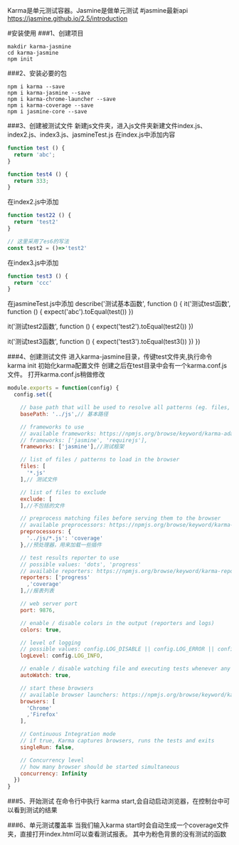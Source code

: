 Karma是单元测试容器。Jasmine是做单元测试
#jasmine最新api
https://jasmine.github.io/2.5/introduction

#安装使用
###1、创建项目
```shell 
makdir karma-jasmine
cd karma-jasmine
npm init
```
###2、安装必要的包
```shell
npm i karma --save
npm i karma-jasmine --save
npm i karma-chrome-launcher --save
npm i karma-coverage --save
npm i jasmine-core --save
```

###3、创建被测试文件
新建js文件夹，进入js文件夹新建文件index.js、index2.js、index3.js、jasmineTest.js
在index.js中添加内容
```javascript
function test () {
  return 'abc';
}

function test4 () {
  return 333;
}
```
在index2.js中添加
```javascript
function test22 () {
  return 'test2'
}

// 这里采用了es6的写法
const test2 = ()=>'test2'
```

在index3.js中添加
```javascript
function test3 () {
  return 'ccc'
}
```
在jasmineTest.js中添加
describe('测试基本函数', function () {
  it('测试test函数', function () {
    expect('abc').toEqual(test())
  })

  it('测试test2函数', function () {
    expect('test2').toEqual(test2())
  })

  it('测试test3函数', function () {
    expect('test3').toEqual(test3())
  })
})

###4、创建测试文件
进入karma-jasmine目录，传键test文件夹,执行命令 karma init 初始化karma配置文件
创建之后在test目录中会有一个karma.conf.js文件。
打开karma.conf.js稍做修改
```javascript
module.exports = function(config) {
  config.set({

    // base path that will be used to resolve all patterns (eg. files, exclude)
    basePath: '../js',// 基本路径

    // frameworks to use
    // available frameworks: https://npmjs.org/browse/keyword/karma-adapter
    // frameworks: ['jasmine', 'requirejs'],
    frameworks: ['jasmine'],//测试框架

    // list of files / patterns to load in the browser
    files: [
      '*.js'
    ],// 测试文件

    // list of files to exclude
    exclude: [
    ],//不包括的文件

    // preprocess matching files before serving them to the browser
    // available preprocessors: https://npmjs.org/browse/keyword/karma-preprocessor
    preprocessors: {
      '../js/*.js': 'coverage'
    },//预处理器，用来加载一些插件

    // test results reporter to use
    // possible values: 'dots', 'progress'
    // available reporters: https://npmjs.org/browse/keyword/karma-reporter
    reporters: ['progress'
      ,'coverage'
    ],//报表列表

    // web server port
    port: 9876,

    // enable / disable colors in the output (reporters and logs)
    colors: true,

    // level of logging
    // possible values: config.LOG_DISABLE || config.LOG_ERROR || config.LOG_WARN || config.LOG_INFO || config.LOG_DEBUG
    logLevel: config.LOG_INFO,

    // enable / disable watching file and executing tests whenever any file changes
    autoWatch: true,

    // start these browsers
    // available browser launchers: https://npmjs.org/browse/keyword/karma-launcher
    browsers: [
      'Chrome'
      ,'Firefox'
    ],

    // Continuous Integration mode
    // if true, Karma captures browsers, runs the tests and exits
    singleRun: false,

    // Concurrency level
    // how many browser should be started simultaneous
    concurrency: Infinity
  })
}
```

###5、开始测试
在命令行中执行 karma start,会自动启动浏览器，在控制台中可以看到测试的结果

###6、单元测试覆盖率
当我们输入karma start时会自动生成一个coverage文件夹，直接打开index.html可以查看测试报表。
其中为粉色背景的没有测试的函数
